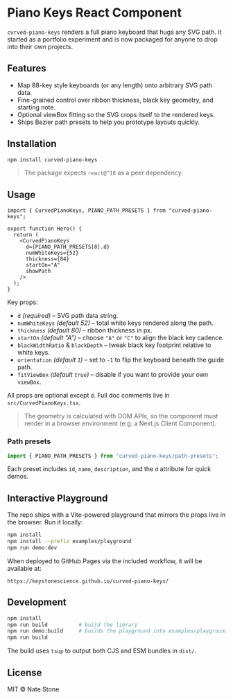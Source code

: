 # Piano Keys React Component

`curved-piano-keys` renders a full piano keyboard that hugs any SVG path. It started as a portfolio experiment and is now packaged for anyone to drop into their own projects.

## Features

- Map 88-key style keyboards (or any length) onto arbitrary SVG path data.
- Fine-grained control over ribbon thickness, black key geometry, and starting note.
- Optional viewBox fitting so the SVG crops itself to the rendered keys.
- Ships Bezier path presets to help you prototype layouts quickly.

## Installation

```bash
npm install curved-piano-keys
```

> The package expects `react@^18` as a peer dependency.

## Usage

```tsx
import { CurvedPianoKeys, PIANO_PATH_PRESETS } from "curved-piano-keys";

export function Hero() {
  return (
    <CurvedPianoKeys
      d={PIANO_PATH_PRESETS[0].d}
      numWhiteKeys={52}
      thickness={84}
      startOn="A"
      showPath
    />
  );
}
```

Key props:

- `d` *(required)* – SVG path data string.
- `numWhiteKeys` *(default 52)* – total white keys rendered along the path.
- `thickness` *(default 80)* – ribbon thickness in px.
- `startOn` *(default "A")* – choose `"A"` or `"C"` to align the black key cadence.
- `blackWidthRatio` & `blackDepth` – tweak black key footprint relative to white keys.
- `orientation` *(default `1`)* – set to `-1` to flip the keyboard beneath the guide path.
- `fitViewBox` *(default `true`)* – disable if you want to provide your own `viewBox`.

All props are optional except `d`. Full doc comments live in `src/CurvedPianoKeys.tsx`.

> The geometry is calculated with DOM APIs, so the component must render in a browser environment (e.g. a Next.js Client Component).

### Path presets

```ts
import { PIANO_PATH_PRESETS } from "curved-piano-keys/path-presets";
```

Each preset includes `id`, `name`, `description`, and the `d` attribute for quick demos.

## Interactive Playground

The repo ships with a Vite-powered playground that mirrors the props live in the browser. Run it locally:

```bash
npm install
npm install --prefix examples/playground
npm run demo:dev
```

When deployed to GitHub Pages via the included workflow, it will be available at:

```
https://keystonescience.github.io/curved-piano-keys/
```

## Development

```bash
npm install
npm run build          # build the library
npm run demo:build     # builds the playground into examples/playground/dist
npm run build
```

The build uses `tsup` to output both CJS and ESM bundles in `dist/`.

## License

MIT © Nate Stone
